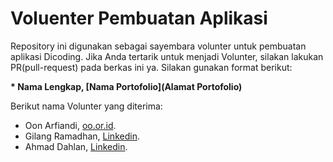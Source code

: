 # Voluenter Pembuatan Aplikasi
Repository ini digunakan sebagai sayembara volunter untuk pembuatan aplikasi Dicoding. Jika Anda tertarik untuk menjadi Volunter, silakan lakukan PR(pull-request) pada berkas ini ya. Silakan gunakan format berikut:

**\* Nama Lengkap, [Nama Portofolio](Alamat Portofolio)**

Berikut nama Volunter yang diterima:
* Oon Arfiandi, [oo.or.id](https://oo.or.id).
* Gilang Ramadhan, [Linkedin](https://www.linkedin.com/in/gilang-adhan/).
* Ahmad Dahlan, [Linkedin](https://www.linkedin.com/in/gilang-adhan/).
